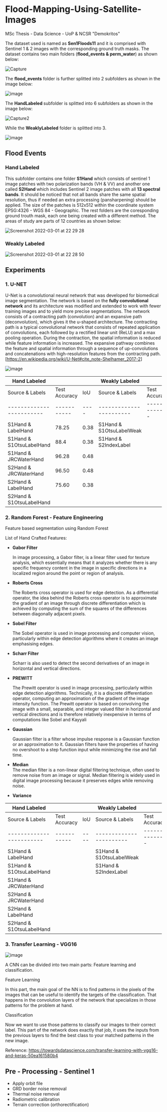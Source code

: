 # Flood-Mapping-Using-Satellite-Images
MSc Thesis - Data Science - UoP &amp; NCSR "Demokritos"

The dataset used is named as <b>Sen1Floods11</b> and it is comprised with Sentinel 1 & 2 images with the corresponding ground truth masks. The dataset contains two main folders (<b>flood_events & perm_water</b>) as shown below:

![Capture](https://user-images.githubusercontent.com/23013328/156328362-d9ed2228-bd20-4d75-b254-711b1da30d08.PNG)

The <b>flood_events</b> folder is further splitted into 2 subfolders as shown in the image below:

![image](https://user-images.githubusercontent.com/23013328/159184483-b63def56-2d9c-46c4-9920-2439ee44d705.png)

The <b> HandLabeled </b> subfolder is splitted into 6 subfolders as shown in the image below:

![Capture2](https://user-images.githubusercontent.com/23013328/156328879-6268e602-c81c-4275-8ae4-7d4085baf820.PNG)

While the <b>WeaklyLabeled</b> folder is splitted into 3.

![image](https://user-images.githubusercontent.com/23013328/158182582-fd4a76e3-9842-4221-a285-e02dcad35e28.png)


<h2> Flood Events </h2>

<h3> Hand Labeled </h3> 
This subfolder contains one folder <b> S1Hand</b> which consists of sentinel 1 image patches with two polarization bands (VH & VV) and another one called <b> S2Hand </b> which includes Sentinel 2 image patches with all <b>13 spectral bands</b>. It should be noticed that not all bands share the same spatial resolution, thus if needed an extra processing (pansharpening) should be applied. The size of the patches is 512x512 within the coordinate system EPSG:4326 - WGS 84 - Geographic. The rest folders are the coresponding ground trouth mask, each one being created with a different method. The areas of study are parts of 12 countries as shown below:

![Screenshot 2022-03-01 at 22 29 28](https://user-images.githubusercontent.com/23013328/156243983-dd862316-9998-4c27-91ea-600603a84e4b.png)


<h3> Weakly Labeled </h3>


![Screenshot 2022-03-01 at 22 28 50](https://user-images.githubusercontent.com/23013328/156243919-c9205e31-730b-42f1-ab17-27a27661b341.png)


<h2> Experiments  </h2>

<h3>1. U-NET </h3>
<p align="center">

U-Net is a convolutional neural network that was developed for biomedical image segmentation. The network is based on the <b>fully convolutional network</b> and its architecture was modified and extended to work with fewer training images and to yield more precise segmentations. The network consists of a contracting path (convolution) and an expansive path (deconvolution), which gives it the u-shaped architecture. The contracting path is a typical convolutional network that consists of repeated application of convolutions, each followed by a rectified linear unit (ReLU) and a max pooling operation. During the contraction, the spatial information is reduced while feature information is increased. The expansive pathway combines the feature and spatial information through a sequence of up-convolutions and concatenations with high-resolution features from the contracting path. [https://en.wikipedia.org/wiki/U-Net#cite_note-Shelhamer_2017-2]
</p>

![image](https://user-images.githubusercontent.com/23013328/159357537-8c5fff43-910e-4ce1-a98b-773b7836a0b8.png)

| Hand Labeled             |               |      | Weakly Labeled          |               |     |
| ------------------------ | ------------- | ---- | ----------------------- | ------------- |---- |
| Source & Labels          | Test Accuracy |  IoU | Source & Labels         | Test Accuracy | IOU |
| ------------------------ |   ----------- | ---- | ----------------------- | ------------- | --- |
| S1Hand & LabelHand       |     78.25     | 0.38 | S1Hand & S1OtsuLabelWeak|               |     |
| S1Hand & S1OtsuLabelHand |     88.4      | 0.38 | S1Hand & S2IndexLabel   |               |     |
| S1Hand & JRCWaterHand    |     96.28     | 0.48 |                         |               |     |
| S2Hand & JRCWaterHand    |     96.50     | 0.48 |                         |               |     |
| S2Hand & LabelHand       |     75.60     | 0.38 |                         |               |     |
| S2Hand & S1OtsuLabelHand |               |      |                         |               |     |


<h3> 2. Random Forest - Feature Engineering </h3>
Feature based segmentation using Random Forest

List of Hand Crafted Features:

- <b> Gabor Filter </b> </br>
  <p> In image processing, a Gabor filter, is a linear filter used for texture analysis, which essentially means that it analyzes whether there is any           specific frequency content in the image in specific directions in a localized region around the point or region of analysis. </p>
  
- <b> Roberts Cross </b> </br>
  <p> The Roberts cross operator is used for edge detection. As a differential operator, the idea behind the Roberts cross operator is to approximate the       gradient of an image through discrete differentiation which is achieved by computing the sum of the squares of the differences between diagonally         adjacent pixels. </p>
- <b> Sobel Filter </b> </br>
  <p> The Sobel operator is used in image processing and computer vision, particularly within edge detection algorithms where it creates an image                emphasising edges.</p>
- <b> Scharr Filter </b> </br>
  <p> Scharr is also used to detect the second derivatives of an image in horizontal and vertical directions. </p>
- <b> PREWITT </b> <br/>
  <p> The Prewitt operator is used in image processing, particularly within edge detection algorithms. Technically, it is a discrete differentiation             operator, computing an approximation of the gradient of the image intensity function. The Prewitt operator is based on convolving the image with a         small, separable, and integer valued filter in horizontal and vertical directions and is therefore relatively inexpensive in terms of computations         like Sobel and Kayyali </p>
- <b> Gaussian </b> </br>
  <p> Gaussian filter is a filter whose impulse response is a Gaussian function or an approximation to it. Gaussian filters have the properties of having       no overshoot to a step function input while minimizing the rise and fall time. </p>
- <b> Median </b> </br>
   The median filter is a non-linear digital filtering technique, often used to remove noise from an image or signal. Median filtering is widely used in      digital image processing because it preserves edges while removing noise.
- <b> Variance </b> </br>


| Hand Labeled             |               |      | Weakly Labeled          |               |     |
| ------------------------ | ------------- | ---- | ----------------------- | ------------- |---- |
| Source & Labels          | Test Accuracy |  IoU | Source & Labels         | Test Accuracy | IOU |
| ------------------------ |   ----------- | ---- | ----------------------- | ------------- | --- |
| S1Hand & LabelHand       |               |      | S1Hand & S1OtsuLabelWeak|               |     |
| S1Hand & S1OtsuLabelHand |               |      | S1Hand & S2IndexLabel   |               |     |
| S1Hand & JRCWaterHand    |               |      |                         |               |     |
| S2Hand & JRCWaterHand    |               |      |                         |               |     |
| S2Hand & LabelHand       |               |      |                         |               |     |
| S2Hand & S1OtsuLabelHand |               |      |                         |               |     |

<h3> 3. Transfer Learning - VGG16 </h3>

![image](https://user-images.githubusercontent.com/23013328/166447610-df628514-8824-4641-8180-5eb4bd1c4e26.png)

A CNN can be divided into two main parts: Feature learning and classification.

Feature Learning

In this part, the main goal of the NN is to find patterns in the pixels of the images that can be useful to identify the targets of the classification. That happens in the convolution layers of the network that specializes in those patterns for the problem at hand.

Classification

Now we want to use those patterns to classify our images to their correct label. This part of the network does exactly that job, it uses the inputs from the previous layers to find the best class to your matched patterns in the new image.




Reference: https://towardsdatascience.com/transfer-learning-with-vgg16-and-keras-50ea161580b4

<h2> Pre - Processing - Sentinel 1 </h2>

- Apply orbit file 
- GRD border noise removal
- Thermal noise removal
- Radiometric calibration
- Terrain correction (orthorectification)
  
